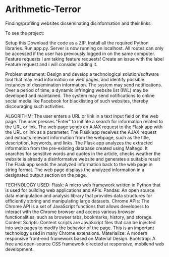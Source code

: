 # Arithmetic-Terror
Finding/profiling websites disseminating disinformation and their links

To see the project:

Setup this
Download the code as a ZIP.
Install all the required Python libraries.
Run app.py.
Server is now running on localhost.
All routes can only be accessed if the user has previously logged in on the same computer.
Feature requests
I am taking feature requests! Create an issue with the label Feature request and i will consider adding it.

Problem statement:
Design and develop a technological solution/software tool that may read information on web pages, and identify possible instances of dissemination information. The system may send notifications. Over a period of time, a dynamic infringing website list (IWL) may be developed and maintained. The system may send notifications to online social media like Facebook for blacklisting of such websites, thereby discouraging such activities.

ALGORITHM:
The user enters a URL or link in a text input field on the web page.
The user presses  "Enter" to initiate a search for information related to the URL or link.
The web page sends an AJAX request to the Flask app with the URL or link as a parameter.
The Flask app receives the AJAX request and extracts relevant information from the webpage, such as the title, description, keywords, and links.
The Flask app analyzes the extracted information from the pre-existing database created using Maltego.
It searches for senstitve words and quotes in the article, checks weather the website is already a disinformative website and generates a suitable result
The Flask app sends the analyzed information back to the web page in string format.
The web page displays the analyzed information in a designated output section on the page.

TECHNOLOGY USED:
Flask: A micro web framework written in Python that is used for building web applications and APIs.
Pandas: An open source data manipulation and analysis library that provides  data structures for efficiently storing and manipulating large datasets.
Chrome APIs: The Chrome API is a set of JavaScript functions that allows developers to interact with the Chrome browser and access various browser functionalities, such as browser tabs, bookmarks, history, and storage.
Content Scripts: Content scripts are JavaScript files that can be injected into web pages to modify the behavior of the page. This is an important technology used in many Chrome extensions.
Materialize: A modern responsive front-end framework based on Material Design.
Bootstrap: A free and open-source CSS framework directed at responsive, mobilend web development.
